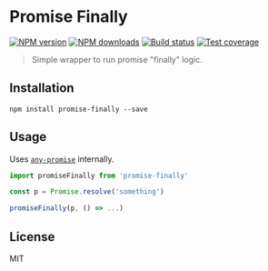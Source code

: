 # Promise Finally

[![NPM version][npm-image]][npm-url]
[![NPM downloads][downloads-image]][downloads-url]
[![Build status][travis-image]][travis-url]
[![Test coverage][coveralls-image]][coveralls-url]

> Simple wrapper to run promise "finally" logic.

## Installation

```
npm install promise-finally --save
```

## Usage

Uses [`any-promise`](https://github.com/kevinbeaty/any-promise) internally.

```js
import promiseFinally from 'promise-finally'

const p = Promise.resolve('something')

promiseFinally(p, () => ...)
```

## License

MIT

[npm-image]: https://img.shields.io/npm/v/promise-finally.svg?style=flat
[npm-url]: https://npmjs.org/package/promise-finally
[downloads-image]: https://img.shields.io/npm/dm/promise-finally.svg?style=flat
[downloads-url]: https://npmjs.org/package/promise-finally
[travis-image]: https://img.shields.io/travis/blakeembrey/promise-finally.svg?style=flat
[travis-url]: https://travis-ci.org/blakeembrey/promise-finally
[coveralls-image]: https://img.shields.io/coveralls/blakeembrey/promise-finally.svg?style=flat
[coveralls-url]: https://coveralls.io/r/blakeembrey/promise-finally?branch=master
